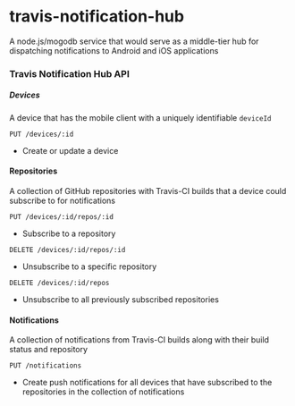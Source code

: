 travis-notification-hub
=======================

A node.js/mogodb service that would serve as a middle-tier hub for dispatching notifications to Android and iOS applications


### Travis Notification Hub API

##### Devices

A device that has the mobile client with a uniquely identifiable `deviceId`

`PUT /devices/:id`
 - Create or update a device
 
#### Repositories
 
A collection of GitHub repositories with Travis-CI builds that a device could subscribe to for notifications
 
`PUT /devices/:id/repos/:id`
 - Subscribe to a repository
  
`DELETE /devices/:id/repos/:id`
 - Unsubscribe to a specific repository

`DELETE /devices/:id/repos`
 - Unsubscribe to all previously subscribed repositories

#### Notifications

A collection of notifications from Travis-CI builds along with their build status and repository

`PUT /notifications`
 - Create push notifications for all devices that have subscribed to the repositories in the collection of notifications
